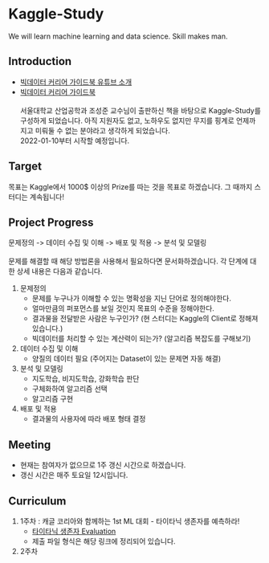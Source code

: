 # Kaggle-Study
We will learn machine learning and data science. Skill makes man.

## Introduction
- [빅데이터 커리어 가이드북 유튜브 소개](https://www.youtube.com/watch?v=nPjsKGi1EIQ)
- [빅데이터 커리어 가이드북](http://www.yes24.com/Product/Goods/105106817)
<br><br>서울대학교 산업공학과 조성준 교수님이 출판하신 책을 바탕으로 Kaggle-Study를 구성하게 되었습니다. 아직 지원자도 없고, 노하우도 없지만 무지를 핑계로 언제까지고 미뤄둘 수 없는 분야라고 생각하게 되었습니다. 
<br>2022-01-10부터 시작할 예정입니다.

## Target
목표는 Kaggle에서 1000$ 이상의 Prize를 따는 것을 목표로 하겠습니다. 그 때까지 스터디는 계속됩니다!

## Project Progress
문제정의	-> 데이터 수집 및 이해		-> 배포 및 적용
		-> 분석 및 모델링<br><br>
문제를 해결할 때 해당 방법론을 사용해서 필요하다면 문서화하겠습니다. 각 단계에 대한 상세 내용은 다음과 같습니다.

1. 문제정의
	- 문제를 누구나가 이해할 수 있는 명확성을 지닌 단어로 정의해야한다.
	- 얼마만큼의 퍼포먼스를 보일 것인지 목표의 수준을 정해야한다.
	- 결과물을 전달받은 사람은 누구인가? (현 스터디는 Kaggle의 Client로 정해져있습니다.)
	- 빅데이터를 처리할 수 있는 계산력이 되는가? (알고리즘 복잡도를 구해보기)
2. 데이터 수집 및 이해
	- 양질의 데이터 필요 (주어지는 Dataset이 있는 문제면 자동 해결)
3. 분석 및 모델링
	- 지도학습, 비지도학습, 강화학습 판단
	- 구체화하여 알고리즘 선택
	- 알고리즘 구현
4. 배포 및 적용
	- 결과물의 사용자에 따라 배포 형태 결정
	
## Meeting
- 현재는 참여자가 없으므로 1주 갱신 시간으로 하겠습니다.
- 갱신 시간은 매주 토요일 12시입니다.

## Curriculum
1. 1주차 : 캐글 코리아와 함께하는 1st ML 대회 - 타이타닉 생존자를 예측하라!<br>
	- [타이타닉 생존자 Evaluation](https://www.kaggle.com/c/2019-1st-ml-month-with-kakr/overview/evaluation)
	- 제출 파일 형식은 해당 링크에 정리되어 있습니다.
2. 2주차